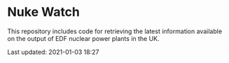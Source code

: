 # Nuke Watch

This repository includes code for retrieving the latest information available on the output of EDF nuclear power plants in the UK.

Last updated: 2021-01-03 18:27